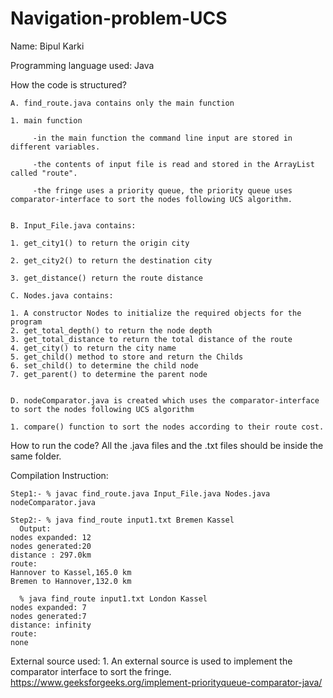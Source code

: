 # Navigation-problem-UCS
Name: Bipul Karki

Programming language used: Java

How the code is structured?

    A. find_route.java contains only the main function 
    
	1. main function
	
       	 -in the main function the command line input are stored in different variables.
	 
         -the contents of input file is read and stored in the ArrayList called "route".
	 
         -the fringe uses a priority queue, the priority queue uses comparator-interface to sort the nodes following UCS algorithm.
	 
	 
    B. Input_File.java contains:
    
	1. get_city1() to return the origin city
	
	2. get_city2() to return the destination city
	
	3. get_distance() return the route distance
	
    C. Nodes.java contains:
    
	1. A constructor Nodes to initialize the required objects for the program
	2. get_total_depth() to return the node depth
	3. get_total_distance to return the total distance of the route
	4. get_city() to return the city name
	5. get_child() method to store and return the Childs 
	6. set_child() to determine the child node
	7. get_parent() to determine the parent node
	
	
    D. nodeComparator.java is created which uses the comparator-interface to sort the nodes following UCS algorithm
    
	1. compare() function to sort the nodes according to their route cost. 
	
        
How to run the code?
  All the .java files and the .txt files should be inside the same folder.
  
  Compilation Instruction:

    Step1:- % javac find_route.java Input_File.java Nodes.java nodeComparator.java

    Step2:- % java find_route input1.txt Bremen Kassel
      Output:
	nodes expanded: 12
	nodes generated:20
	distance : 297.0km
	route:
	Hannover to Kassel,165.0 km
	Bremen to Hannover,132.0 km

      % java find_route input1.txt London Kassel
	nodes expanded: 7
	nodes generated:7
	distance: infinity
	route:
	none

External source used:
	1. An external source is used to implement the comparator interface to sort the fringe. https://www.geeksforgeeks.org/implement-priorityqueue-comparator-java/
